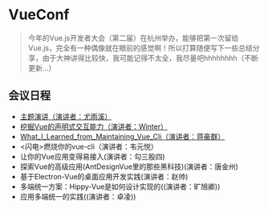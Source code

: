# VueConf
> 今年的Vue.js开发者大会（第二届）在杭州举办，能够把第一次留给Vue.js，完全有一种偶像就在眼前的感觉啊！所以打算随便写下一些总结分享，由于大神讲得比较快，我可能记得不太全，我尽量吧hhhhhhhh（不断更新...）
## 会议日程
* [主题演讲（演讲者：尤雨溪）](./VueConfDetail/top-1.md)
* [挖掘Vue的声明式交互能力（演讲者：Winter）](./VueConfDetail/top-2.md)
* [What_I_Learned_from_Maintaining_Vue_Cli（演讲者：蒋豪群）](./VueConfDetail/top-3.md)
* <闪电>燃烧你的vue-cli（演讲者：韦元悦）
* 让你的Vue应用变得易接入(演讲者：勾三股四)
* 探索Vue的高级应用(AntDesignVue里的那些黑科技)(演讲者：唐金州)
* 基于Electron-Vue的桌面应用开发实践(演讲者：赵帅)
* 多端统一方案：Hippy-Vue是如何设计实现的((演讲者：旷旭卿))
* 应用多端统一的实践((演讲者：卓凌))
